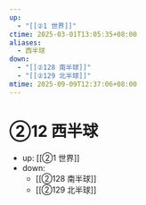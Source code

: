 ```yaml
---
up:
  - "[[②1 世界]]"
ctime: 2025-03-01T13:05:35+08:00
aliases:
  - 西半球
down:
  - "[[②128 南半球]]"
  - "[[②129 北半球]]"
mtime: 2025-09-09T12:37:06+08:00
---
```


# ②12 西半球

- up: [[②1 世界]]
- down:	
	- [[②128 南半球]]
	- [[②129 北半球]]
	
